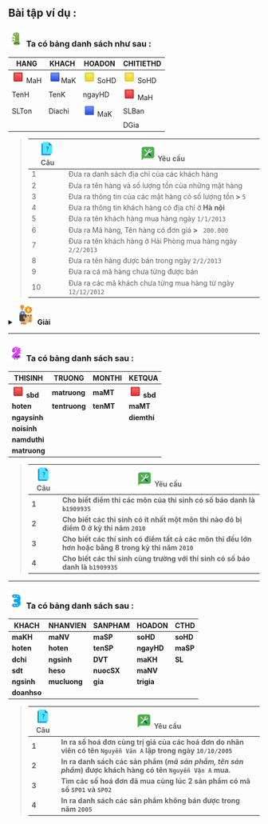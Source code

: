 ## Bài tập ví dụ :

### ![icons8-1_cute.png](https://raw.githubusercontent.com/Zenfection/Image/master/2021/03/21-12-29-08-icons8-1_cute.png) Ta có bảng danh sách như sau :

| HANG                                                                                                                              | KHACH                                                                                                                              | HOADON                                                                                                                                   | CHITIETHD                                                                                                                                |
| --------------------------------------------------------------------------------------------------------------------------------- | ---------------------------------------------------------------------------------------------------------------------------------- | ---------------------------------------------------------------------------------------------------------------------------------------- | ---------------------------------------------------------------------------------------------------------------------------------------- |
| ![icons8-red_square.png](https://raw.githubusercontent.com/Zenfection/Image/master/2021/03/21-18-03-33-icons8-red_square.png) MaH | ![icons8-blue_square.png](https://raw.githubusercontent.com/Zenfection/Image/master/2021/03/21-18-03-59-icons8-blue_square.png)MaK | ![icons8-yellow_square.png](https://raw.githubusercontent.com/Zenfection/Image/master/2021/03/21-18-04-23-icons8-yellow_square.png) SoHD | ![icons8-yellow_square.png](https://raw.githubusercontent.com/Zenfection/Image/master/2021/03/21-18-04-23-icons8-yellow_square.png) SoHD |
| TenH                                                                                                                              | TenK                                                                                                                               | ngayHD                                                                                                                                   | ![icons8-red_square.png](https://raw.githubusercontent.com/Zenfection/Image/master/2021/03/21-18-03-33-icons8-red_square.png) MaH        |
| SLTon                                                                                                                             | Diachi                                                                                                                             | ![icons8-blue_square.png](https://raw.githubusercontent.com/Zenfection/Image/master/2021/03/21-18-03-59-icons8-blue_square.png) MaK      | SLBan                                                                                                                                    |
|                                                                                                                                   |                                                                                                                                    |                                                                                                                                          | DGia                                                                                                                                     |

> | ![icons8questionspng](https://raw.githubusercontent.com/Zenfection/Image/master/2021/03/17-08-59-15-icons8-questions.png) Câu | ![icons8-request_service.png](https://raw.githubusercontent.com/Zenfection/Image/master/2021/03/21-14-26-23-icons8-request_service.png) Yêu cầu |
> | ----------------------------------------------------------------------------------------------------------------------------- | ----------------------------------------------------------------------------------------------------------------------------------------------- |
> | 1                                                                                                                             | Đưa ra danh sách địa chỉ của các khách hàng                                                                                                     |
> | 2                                                                                                                             | Đưa ra tên hàng và số lượng tồn của những mặt hàng                                                                                              |
> | 3                                                                                                                             | Đưa ra thông tin của các mặt hàng có số lượng tồn **>** `5`                                                                                     |
> | 4                                                                                                                             | Đưa ra thông tin khách hàng có địa chỉ ở **Hà nội**                                                                                             |
> | 5                                                                                                                             | Đưa ra tên khách hàng mua hàng ngày `1/1/2013`                                                                                                  |
> | 6                                                                                                                             | Đưa ra Mã hàng, Tên hàng có đơn giá **>** ` 200.000`                                                                                            |
> | 7                                                                                                                             | Đưa ra tên khách hàng ở Hải Phòng mua hàng ngày `2/2/2013`                                                                                      |
> | 8                                                                                                                             | Đưa ra tên hàng được bán trong ngày `2/2/2013`                                                                                                  |
> | 9                                                                                                                             | Đưa ra cá mã hàng chưa từng được bán                                                                                                            |
> | 10                                                                                                                            | Đưa ra các mã khách chưa từng mua hàng từ ngày `12/12/2012`                                                                                     |

<details>
<summary><b><img src="https://raw.githubusercontent.com/Zenfection/Image/master/2021/03/21-17-26-40-Brainstorming.png" width="40"> Giải<b></summary>

| ![icons8-numbers.png](https://raw.githubusercontent.com/Zenfection/Image/master/2021/03/21-14-23-58-icons8-numbers.png)Câu | ![icons8-faq.png](https://raw.githubusercontent.com/Zenfection/Image/master/2021/03/21-14-23-24-icons8-faq.png) Lời giải                                                                                                                                        | ![icons8-consultation.png](https://raw.githubusercontent.com/Zenfection/Image/master/2021/03/21-14-23-33-icons8-consultation.png) Giải thích                                                |
| -------------------------------------------------------------------------------------------------------------------------- | --------------------------------------------------------------------------------------------------------------------------------------------------------------------------------------------------------------------------------------------------------------- | ------------------------------------------------------------------------------------------------------------------------------------------------------------------------------------------- |
| 1                                                                                                                          | <img title="" src="https://raw.githubusercontent.com/Zenfection/Image/master/2021/03/21-14-15-29-A%CC%89nh%20chu%CC%A3p%20Ma%CC%80n%20hi%CC%80nh%202021-03-21%20lu%CC%81c%2014.15.11.png" alt="" width="128">                                                   | ![icons8-easy.png](https://raw.githubusercontent.com/Zenfection/Image/master/2021/03/21-16-37-44-icons8-easy.png) Dễ                                                                        |
| 2                                                                                                                          | <img title="" src="https://raw.githubusercontent.com/Zenfection/Image/master/2021/03/21-14-15-36-A%CC%89nh%20chu%CC%A3p%20Ma%CC%80n%20hi%CC%80nh%202021-03-21%20lu%CC%81c%2014.15.18.png" alt="Ảnh chụp Màn hình 2021-03-21 lúc 14.15.18.png" width="147"> | ![icons8-easy.png](https://raw.githubusercontent.com/Zenfection/Image/master/2021/03/21-16-37-44-icons8-easy.png) Dễ                                                                        |
| 3                                                                                                                          | <img title="" src="https://raw.githubusercontent.com/Zenfection/Image/master/2021/03/21-16-23-32-A%CC%89nh%20chu%CC%A3p%20Ma%CC%80n%20hi%CC%80nh%202021-03-21%20lu%CC%81c%2016.23.25.png" alt="Ảnh chụp Màn hình 2021-03-21 lúc 16.23.25.png" width="134"> | ![icons8-easy.png](https://raw.githubusercontent.com/Zenfection/Image/master/2021/03/21-16-37-44-icons8-easy.png) Dễ                                                                        |
| 4                                                                                                                          | <img title="" src="https://raw.githubusercontent.com/Zenfection/Image/master/2021/03/21-16-25-34-A%CC%89nh%20chu%CC%A3p%20Ma%CC%80n%20hi%CC%80nh%202021-03-21%20lu%CC%81c%2016.25.24.png" alt="Ảnh chụp Màn hình 2021-03-21 lúc 16.25.24.png" width="203"> | ![icons8-easy.png](https://raw.githubusercontent.com/Zenfection/Image/master/2021/03/21-16-37-44-icons8-easy.png) Dễ                                                                        |
| 5                                                                                                                          | <img title="" src="https://raw.githubusercontent.com/Zenfection/Image/master/2021/03/21-16-28-12-A%CC%89nh%20chu%CC%A3p%20Ma%CC%80n%20hi%CC%80nh%202021-03-21%20lu%CC%81c%2016.28.08.png" alt="Ảnh chụp Màn hình 2021-03-21 lúc 16.28.08.png" width="425"> | `TenK`  ∈ `KHACH`<br>`ngayHD` ∈ `HOADON`<br><br>💡 Chiếu `TenK` ∈ `KHACH`<br>💡 Điều kiện ở `ngayHD` ∉ `KHACH`<br>⚠️ `KHACH` và `HOADON` có chung `maK` <br>⇨ có thể kết nối                |
| 6                                                                                                                          | <img title="" src="https://raw.githubusercontent.com/Zenfection/Image/master/2021/03/21-16-31-29-A%CC%89nh%20chu%CC%A3p%20Ma%CC%80n%20hi%CC%80nh%202021-03-21%20lu%CC%81c%2016.31.11.png" alt="Ảnh chụp Màn hình 2021-03-21 lúc 16.31.11.png" width="450"> | `MaH` và `TenH` ∈ `HANG`<br><br>💡 Chiếu `MaH`,`TenH` ∈ `HANG`<br>💡 Điều kiện ở `DGia` thuộc `CHITIETHD`<br>⚠️ `HANG` và `CHITIETHD` có chung `MaH` <br>⇨ có thể kết nối                   |
| 7                                                                                                                          | <img title="" src="https://raw.githubusercontent.com/Zenfection/Image/master/2021/03/21-16-31-40-A%CC%89nh%20chu%CC%A3p%20Ma%CC%80n%20hi%CC%80nh%202021-03-21%20lu%CC%81c%2016.31.20.png" alt="Ảnh chụp Màn hình 2021-03-21 lúc 16.31.20.png" width="610"> | `TenK` và `Diachi` ∈ `KHACH`<br><br>💡 Chiếu `TenH` ∈ `KHACH`<br>💡 Điều kiện ở `Diachi` ∈ `KHACH` <br>và `ngayHD` ∈ `HOADON`<br>⚠️ `KHACH` và `HOADON` có chung `MaH` <br>⇨ có thể kết nối |
| 8                                                                                                                          | <img title="" src="https://raw.githubusercontent.com/Zenfection/Image/master/2021/03/21-17-05-06-A%CC%89nh%20chu%CC%A3p%20Ma%CC%80n%20hi%CC%80nh%202021-03-21%20lu%CC%81c%2017.04.15.png" alt="Ảnh chụp Màn hình 2021-03-21 lúc 17.04.15.png" width="600"> | `TenH` ∈ `HANG`<br><br>💡 Chiếu `TenH` ∈ `Hang`<br>💡 Điều kiện `ngayHD` ∈ `HOADON`<br>⚠️ `HANG` và `HOADON` không thể kết nối<br>🧚 Nên phải kết nối qua `CHITIETHD`                       |
| 9                                                                                                                          | <img title="" src="https://raw.githubusercontent.com/Zenfection/Image/master/2021/03/21-17-05-13-A%CC%89nh%20chu%CC%A3p%20Ma%CC%80n%20hi%CC%80nh%202021-03-21%20lu%CC%81c%2017.04.22.png" alt="Ảnh chụp Màn hình 2021-03-21 lúc 17.04.22.png" width="285"> | `MaH` ∈ `HANG`<br>`SLBan` ∈ `CHITIETHD`<br><br>🧚 Dùng phép `trừ`<br>`HANG` - `CHITIETHD` = số hàng còn lại                                                                                 |
| 10                                                                                                                         | <img title="" src="https://raw.githubusercontent.com/Zenfection/Image/master/2021/03/21-17-05-17-A%CC%89nh%20chu%CC%A3p%20Ma%CC%80n%20hi%CC%80nh%202021-03-21%20lu%CC%81c%2017.04.29.png" alt="Ảnh chụp Màn hình 2021-03-21 lúc 17.04.29.png" width="500"> | `MaK` ∈ `HOADON`<br><br>💡 Chiếu `MaK` ∈ `HOADON`<br>💡 Điều kiện `ngayHD` ∈ `HOADON`<br>🧚 Dùng phép `trừ`                                                                                 |

</details>

---

### ![icons8-2_cute.png](https://raw.githubusercontent.com/Zenfection/Image/master/2021/03/21-12-29-20-icons8-2_cute.png) Ta có bảng danh sách sau :

| THISINH                                                                                                                           | TRUONG    | MONTHI | KETQUA                                                                                                                            |
| --------------------------------------------------------------------------------------------------------------------------------- | --------- | ------ | --------------------------------------------------------------------------------------------------------------------------------- |
| ![icons8-red_square.png](https://raw.githubusercontent.com/Zenfection/Image/master/2021/03/21-18-03-33-icons8-red_square.png) sbd | matruong  | maMT   | ![icons8-red_square.png](https://raw.githubusercontent.com/Zenfection/Image/master/2021/03/21-18-03-33-icons8-red_square.png) sbd |
| hoten                                                                                                                             | tentruong | tenMT  | maMT                                                                                                                              |
| ngaysinh                                                                                                                          |           |        | diemthi                                                                                                                           |
| noisinh                                                                                                                           |           |        |                                                                                                                                   |
| namduthi                                                                                                                          |           |        |                                                                                                                                   |
| matruong                                                                                                                          |           |        |                                                                                                                                   |

> | ![icons8questionspng](https://raw.githubusercontent.com/Zenfection/Image/master/2021/03/17-08-59-15-icons8-questions.png) Câu | ![icons8requestservicepng](https://raw.githubusercontent.com/Zenfection/Image/master/2021/03/21-14-26-23-icons8-request_service.png) Yêu cầu |
> | ----------------------------------------------------------------------------------------------------------------------------- | -------------------------------------------------------------------------------------------------------------------------------------------- |
> | 1                                                                                                                             | Cho biết điểm thi các môn của thi sinh có số báo danh là `b1909935`                                                                          |
> | 2                                                                                                                             | Cho biết các thi sinh có ít nhất một môn thi nào đó bị điểm 0 ở kỳ thi năm `2010`                                                            |
> | 3                                                                                                                             | Cho biết các thí sinh có điểm tất cả các môn thi đều lớn hơn hoặc bằng 8 trong kỳ thi năm `2010`                                             |
> | 4                                                                                                                             | Cho biết các thí sinh cùng trường với thí sinh có số báo danh là `b1909935`                                                                  |

> 

---

### ![icons8-3_cute.png](https://raw.githubusercontent.com/Zenfection/Image/master/2021/03/21-12-29-36-icons8-3_cute.png) Ta có bảng danh sách sau :

| KHACH   | NHANVIEN | SANPHAM | HOADON | CTHD |
| ------- | -------- | ------- | ------ | ---- |
| maKH    | maNV     | maSP    | soHD   | soHD |
| hoten   | hoten    | tenSP   | ngayHD | maSP |
| dchi    | ngsinh   | DVT     | maKH   | SL   |
| sdt     | heso     | nuocSX  | maNV   |      |
| ngsinh  | mucluong | gia     | trigia |      |
| doanhso |          |         |        |      |

> | ![icons8questionspng](https://raw.githubusercontent.com/Zenfection/Image/master/2021/03/17-08-59-15-icons8-questions.png) Câu | ![icons8requestservicepng](https://raw.githubusercontent.com/Zenfection/Image/master/2021/03/21-14-26-23-icons8-request_service.png) Yêu cầu |
> | ----------------------------------------------------------------------------------------------------------------------------- | -------------------------------------------------------------------------------------------------------------------------------------------- |
> | 1                                                                                                                             | In ra số hoá đơn cùng trị giá của các hoá đơn do nhân viên có tên `Nguyễn Văn A` lập trong ngày `10/10/2005`                                 |
> | 2                                                                                                                             | In ra danh sách các sản phẩm (*mã sản phẩm, tên sản phẩm*) được khách hàng có tên `Nguyễn Vặn A` mua.                                        |
> | 3                                                                                                                             | Tìm các số hoá đơn đã mua cùng lúc 2 sản phẩm có mã số `SP01` và `SP02`                                                                      |
> | 4                                                                                                                             | In ra danh sách các sản phẩm không bán được trong năm `2005`                                                                                 |

> 
